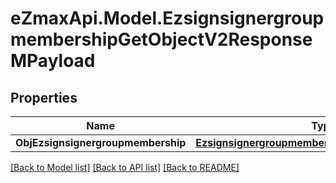 
# eZmaxApi.Model.EzsignsignergroupmembershipGetObjectV2ResponseMPayload

## Properties

Name | Type | Description | Notes
------------ | ------------- | ------------- | -------------
**ObjEzsignsignergroupmembership** | [**EzsignsignergroupmembershipResponseCompound**](EzsignsignergroupmembershipResponseCompound.md) |  | 

[[Back to Model list]](../README.md#documentation-for-models)
[[Back to API list]](../README.md#documentation-for-api-endpoints)
[[Back to README]](../README.md)

